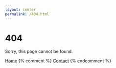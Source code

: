 ```yaml
---
layout: center
permalink: /404.html
---
```


# 404

Sorry, this page cannot be found.

<div class="mt3">
  <a href="{{ site.baseurl }}/" class="button button-blue button-big">Home</a>
  {% comment %}
  <a href="{{ site.baseurl }}/contact/" class="button button-blue button-big">Contact</a>
  {% endcomment %}
</div>
